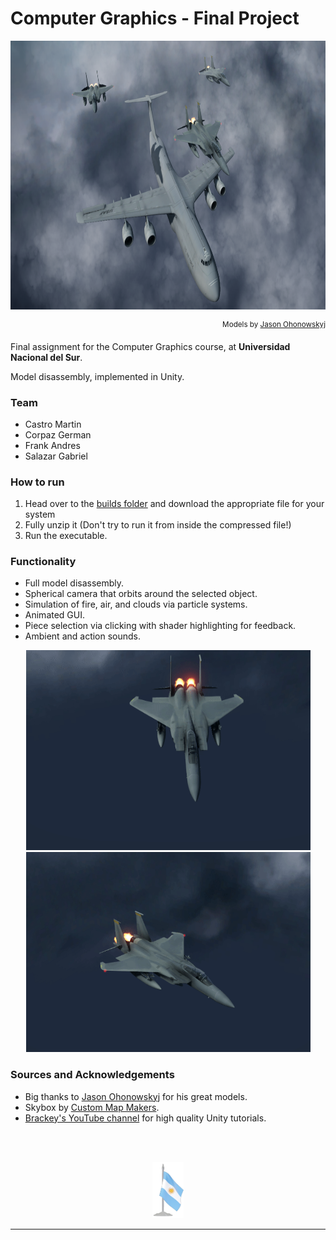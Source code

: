 #  Computer Graphics - Final Project

<p align="center"><img src="repoassets/MainScreenshot.png" alt="screenshot" width="960" height="430"></p>
<p align="right"><sup>Models by <a href="https://free3d.com/user/jasonowen">Jason Ohonowskyj</a></sup></p>

Final assignment for the Computer Graphics course, at **Universidad Nacional del Sur**.

Model disassembly, implemented in Unity.

### Team
* Castro Martin
* Corpaz German
* Frank Andres
* Salazar Gabriel

### How to run

1. Head over to the <a href="https://github.com/andres-frank/uns-cg-finalproject/tree/master/Builds">builds folder</a> and download the appropriate file for your system
2. Fully unzip it (Don't try to run it from inside the compressed file!)
3. Run the executable.

### Functionality
* Full model disassembly.
* Spherical camera that orbits around the selected object.
* Simulation of fire, air, and clouds via particle systems.
* Animated GUI.
* Piece selection via clicking with shader highlighting for feedback.
* Ambient and action sounds.

<p align="center"><img src="repoassets/F15_spin.gif" alt="F15 Spin Gif" width="455" height="320"><img src="repoassets/F15_disarm.gif" alt="F15 Spin Gif" width="455" height="320"></p>

### Sources and Acknowledgements
* Big thanks to <a href="https://free3d.com/user/jasonowen">Jason Ohonowskyj</a> for his great models.
* Skybox by <a href="http://www.custommapmakers.org/skyboxes.php">Custom Map Makers</a>.
* <a href="https://www.youtube.com/user/Brackeys">Brackey's YouTube channel</a> for high quality Unity tutorials.


<br>
<br>
<p align="center"><img src="repoassets/bandera_arg.png" alt="flag" width="50" height="90"></p><hr>
